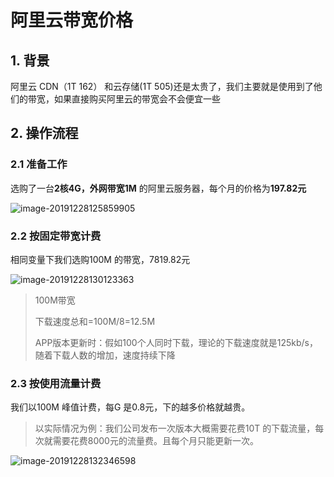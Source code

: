 # 阿里云带宽价格

## 1. 背景

阿里云 CDN（1T 162） 和云存储(1T 505)还是太贵了，我们主要就是使用到了他们的带宽，如果直接购买阿里云的带宽会不会便宜一些

## 2. 操作流程

### 2.1 准备工作

选购了一台**2核4G，外网带宽1M** 的阿里云服务器，每个月的价格为**197.82元**

![image-20191228125859905](https://zszblog.oss-cn-beijing.aliyuncs.com/zszblog/blogimage-master/img/image-20191228125859905.png)

### 2.2 按固定带宽计费

相同变量下我们选购100M 的带宽，7819.82元

![image-20191228130123363](https://zszblog.oss-cn-beijing.aliyuncs.com/zszblog/blogimage-master/img/image-20191228130123363.png)

>100M带宽
>
>下载速度总和=100M/8=12.5M
>
>APP版本更新时：假如100个人同时下载，理论的下载速度就是125kb/s，随着下载人数的增加，速度持续下降

### 2.3 按使用流量计费

我们以100M 峰值计费，每G 是0.8元，下的越多价格就越贵。

>以实际情况为例：我们公司发布一次版本大概需要花费10T 的下载流量，每次就需要花费8000元的流量费。且每个月只能更新一次。
>
>

![image-20191228132346598](https://zszblog.oss-cn-beijing.aliyuncs.com/zszblog/blogimage-master/img/image-20191228132346598.png)
